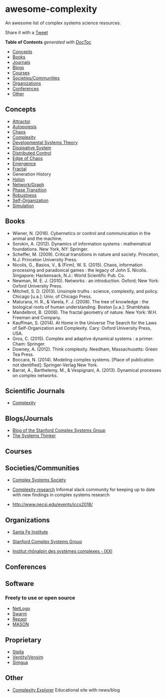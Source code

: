 # awesome-complexity
An awesome list of complex systems science resources.

Share it with a <a href="https://twitter.com/share?ref_src=twsrc%5Etfw">Tweet</a>

<!-- START doctoc generated TOC please keep comment here to allow auto update -->
<!-- DON'T EDIT THIS SECTION, INSTEAD RE-RUN doctoc TO UPDATE -->
**Table of Contents**  *generated with [DocToc](https://github.com/thlorenz/doctoc)*

- [Concepts](#concepts)
- [Books](#books)
- [Journals](#journals)
- [Blogs](#blogs)
- [Courses](#courses)
- [Societies/Communities](#societiescommunities)
- [Organizations](#organizations)
- [Conferences](#conferences)
- [Other](#other)

<!-- END doctoc generated TOC please keep comment here to allow auto update -->

## Concepts

- [Attractor](https://en.wikipedia.org/wiki/Attractor)
- [Autopoiesis](https://en.wikipedia.org/wiki/Autopoiesis)
- [Chaos](https://en.wikipedia.org/wiki/Chaos_theory)
- [Complexity](https://en.wikipedia.org/wiki/Complexity)
- [Developmental Systems Theory](https://en.wikipedia.org/wiki/Developmental_systems_theory)
- [Dissipative System](https://en.wikipedia.org/wiki/Dissipative_system)
- [Distributed Control](https://en.wikipedia.org/wiki/Distributed_control_system)
- [Edge of Chaos](https://en.wikipedia.org/wiki/Edge_of_chaos)
- [Emergence](https://en.wikipedia.org/wiki/Emergence)
- [Fractal](https://en.wikipedia.org/wiki/Fractal)
- Generation History
- [Holon](https://en.wikipedia.org/wiki/Holon_(philosophy))
- [Network/Graph](https://en.wikipedia.org/wiki/Complex_network)
- [Phase Transition](https://en.wikipedia.org/wiki/Phase_transition)
- [Robustness](https://en.wikipedia.org/wiki/Robustness)
- [Self-Organization](https://en.wikipedia.org/wiki/Self-organization)
- [Simulation](https://en.wikipedia.org/wiki/Simulation)

## Books

 - Wiener, N. (2016). Cybernetics or control and communication in the animal and the machine.
 - Sorokin, A. (2012). Dynamics of information systems : mathematical foundations. New York, NY: Springer.
 - Scheffer, M. (2009). Critical transitions in nature and society. Princeton, N.J: Princeton University Press.
 - Nicolis, G., Basios, V., & (Firm), W. S. (2015). Chaos, information processing and paradoxical games : the legacy of John S. Nicolis. Singapore; Hackensack, N.J.: World Scientific Pub. Co.
 - Newman, M. E. J. (2010). Networks : an introduction. Oxford; New York: Oxford University Press.
 - Mitchell, S. D. (2013). Unsimple truths : science, complexity, and policy. Chicago [u.a.]: Univ. of Chicago Press.
 - Maturana, H. R., & Varela, F. J. (2008). The tree of knowledge : the biological roots of human understanding. Boston [u.a.]: Shambhala.
 - Mandelbrot, B. (2006). The fractal geometry of nature. New York: W.H. Freeman and Company.
 - Kauffman, S. (2014). At Home in the Universe The Search for the Laws of Self-Organization and Complexity. Cary: Oxford University Press, USA.
 - Gros, C. (2015). Complex and adaptive dynamical systems : a primer. Cham: Springer.
 - Downey, A. (2012). Think complexity. Needham, Massachusetts: Green Tea Press.
 - Boccara, N. (2014). Modeling complex systems. [Place of publication not identified]: Springer-Verlag New York.
 - Barrat, A., Barthelemy, M., & Vespignani, A. (2013). Dynamical processes on complex networks.

## Scientific Journals

- [Complexity](https://www.hindawi.com/journals/complexity/)

## Blogs/Journals

- [Blog of the Stanford Complex Systems Group](http://complexity.stanford.edu/blog)
- [The Systems Thinker](https://thesystemsthinker.com/)

## Courses

## Societies/Communities

- [Complex Systems Society](https://cssociety.org/home)

- [Complexity research](https://complexityresearch.slack.com/) Informal slack community for keeping up to date with new findings in complex systems research

- http://www.necsi.edu/events/iccs2018/

## Organizations

- [Santa Fe Institute](https://www.santafe.edu/)

- [Stanford Complex Systems Group](http://complexity.stanford.edu/)

- [Institut rhônalpin des systèmes complexes - IXXI](http://www.ixxi.fr/)

## Conferences

## Software

###  Freely to use or open source

- [NetLogo](https://ccl.northwestern.edu/netlogo/)
- [Swarm](http://www.swarm.org/wiki/Swarm_main_pageSwarm)
- [Repast](https://repast.github.io/)
- [MASON](https://cs.gmu.edu/~eclab/projects/mason/)

## Proprietary

- [Stella](https://www.iseesystems.com/store/products/stella-architect.aspx)
- [Ventity/Vensim](http://www.ventanasystems.com/software/)
- [Simgua](http://simgua.com/)

## Other

- [Complexity Explorer](https://www.complexityexplorer.org/) Educational site with news/blog